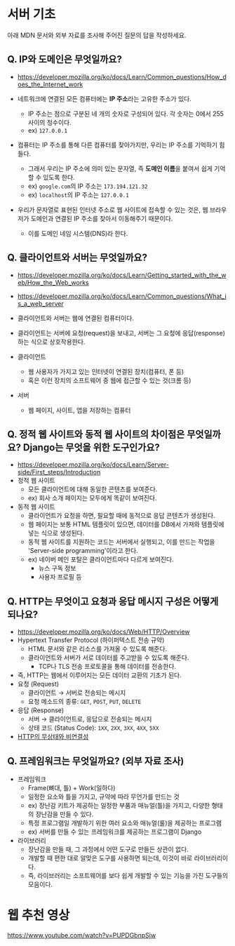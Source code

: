 # 서버 기초

아래 MDN 문서와 외부 자료를 조사해 주어진 질문의 답을 작성하세요.



## Q. IP와 도메인은 무엇일까요?

- https://developer.mozilla.org/ko/docs/Learn/Common_questions/How_does_the_Internet_work
- 네트워크에 연결된 모든 컴퓨터에는 **IP 주소**라는 고유한 주소가 있다.
  - IP 주소는 점으로 구분된 네 개의 숫자로 구성되어 있다. 각 숫자는 0에서 255 사이의 정수이다.
  - ex) `127.0.0.1`

- 컴퓨터는 IP 주소를 통해 다른 컴퓨터를 찾아가지만, 우리는 IP 주소를 기억하기 힘들다.
  - 그래서 우리는 IP 주소에 의미 있는 문자열, 즉 **도메인 이름**을 붙여서 쉽게 기억할 수 있도록 한다.
  - ex) `google.com`의 IP 주소는 `173.194.121.32`
  - ex) `localhost`의 IP 주소는 `127.0.0.1`
- 우리가 문자열로 표현된 인터넷 주소로 웹 사이트에 접속할 수 있는 것은, 웹 브라우저가 도메인과 연결된 IP 주소를 찾아서 이동해주기 때문이다.
  - 이를 도메인 네임 시스템(DNS)라 한다.



## Q. 클라이언트와 서버는 무엇일까요?

- https://developer.mozilla.org/ko/docs/Learn/Getting_started_with_the_web/How_the_Web_works
- https://developer.mozilla.org/ko/docs/Learn/Common_questions/What_is_a_web_server

- 클라이언트와 서버는 웹에 연결된 컴퓨터이다.
- 클라이언트는 서버에 요청(request)을 보내고, 서버는 그 요청에 응답(response)하는 식으로 상호작용한다.
- 클라이언트
  - 웹 사용자가 가지고 있는 인터넷이 연결된 장치(컴퓨터, 폰 등)
  - 혹은 이런 장치의 소프트웨어 중 웹에 접근할 수 있는 것(크롬 등)
- 서버
  - 웹 페이지, 사이트, 앱을 저장하는 컴퓨터



## Q. 정적 웹 사이트와 동적 웹 사이트의 차이점은 무엇일까요? Django는 무엇을 위한 도구인가요?

- https://developer.mozilla.org/ko/docs/Learn/Server-side/First_steps/Introduction
- 정적 웹 사이트
  - 모든 클라이언트에 대해 동일한 콘텐츠를 보여준다.
  - ex) 회사 소개 페이지는 모두에게 똑같이 보여진다.
- 동적 웹 사이트
  - 클라이언트가 요청을 하면, 필요할 때에 동적으로 응답 콘텐츠가 생성된다.
  - 웹 페이지는 보통 HTML 템플릿이 있으면, 데이터를 DB에서 가져와 템플릿에 넣는 식으로 생성된다.
  - 동적 웹 사이트를 지원하는 코드는 서버에서 실행되고, 이를 만드는 작업을 'Server-side programming'이라고 한다.
  - ex) 네이버 메인 포탈은 클라이언트마다 다르게 보여진다.
    - 뉴스 구독 정보
    - 사용자 프로필 등



## Q. HTTP는 무엇이고 요청과 응답 메시지 구성은 어떻게 되나요?

- https://developer.mozilla.org/ko/docs/Web/HTTP/Overview
- Hypertext Transfer Protocol (하이퍼텍스트 전송 규약)
  - HTML 문서와 같은 리소스를 가져올 수 있도록 해준다.
  - 클라이언트와 서버가 서로 데이터를 주고받을 수 있도록 해준다.
    - TCP나 TLS 전송 프로토콜을 통해 데이터를 전송한다.
- 즉, HTTP는 웹에서 이루어지는 모든 데이터 교환의 기초가 된다.
- 요청 (Request)
  - 클라이언트 → 서버로 전송되는 메시지
  - 요청 메소드의 종류: `GET`, `POST`, `PUT`, `DELETE`
- 응답 (Response)
  - 서버 → 클라이언트로, 응답으로 전송되는 메시지
  - 상태 코드 (Status Code): `1XX`, `2XX`, `3XX`, `4XX`, `5XX`
- [HTTP의 무상태와 비연결성](https://hanamon.kr/%EB%84%A4%ED%8A%B8%EC%9B%8C%ED%81%AC-http-http%EB%9E%80-%ED%8A%B9%EC%A7%95-%EB%AC%B4%EC%83%81%ED%83%9C-%EB%B9%84%EC%97%B0%EA%B2%B0%EC%84%B1/)



## Q. 프레임워크는 무엇일까요? (외부 자료 조사)

- 프레임워크
  - Frame(뼈대, 틀) + Work(일하다)
  - 일정한 요소와 틀을 가지고, 규약에 따라 무언가를 만드는 것
  - ex) 장난감 키트가 제공하는 일정한 부품과 매뉴얼(틀)을 가지고, 다양한 형태의 장난감을 만들 수 있다.
  - 특정 프로그램일 개발하기 위한 여러 요소와 매뉴얼(룰)을 제공하는 프로그램
  - ex) 서버를 만들 수 있는 프레임워크를 제공하는 프로그램이 Django
- 라이브러리
  - 장난감을 만들 때, 그 과정에서 어떤 도구로 만들든 상관이 없다.
  - 개발할 때 편한 대로 알맞은 도구를 사용하면 되는데, 이것이 바로 라이브러리이다.
  - 즉, 라이브러리는 소프트웨어를 보다 쉽게 개발할 수 있는 기능을 가진 도구들의 모음이다.



# 웹 추천 영상

https://www.youtube.com/watch?v=PUPDGbnpSjw